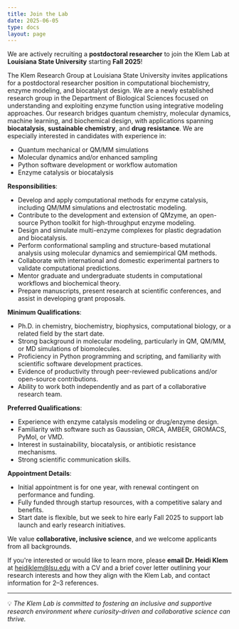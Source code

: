 ```yaml
---
title: Join the Lab
date: 2025-06-05
type: docs
layout: page
---
```


We are actively recruiting a **postdoctoral researcher** to join the Klem Lab at **Louisiana State University** starting **Fall 2025**!

The Klem Research Group at Louisiana State University invites applications for a postdoctoral researcher position in computational biochemistry, enzyme modeling, and biocatalyst design. We are a newly established research group in the Department of Biological Sciences focused on understanding and exploiting enzyme function using integrative modeling approaches. Our research bridges quantum chemistry, molecular dynamics, machine learning, and biochemical design, with applications spanning **biocatalysis**, **sustainable chemistry**, and **drug resistance**. We are especially interested in candidates with experience in:
- Quantum mechanical or QM/MM simulations
- Molecular dynamics and/or enhanced sampling
- Python software development or workflow automation
- Enzyme catalysis or biocatalysis

**Responsibilities**:
- Develop and apply computational methods for enzyme catalysis, including QM/MM simulations and electrostatic modeling.
- Contribute to the development and extension of QMzyme, an open-source Python toolkit for high-throughput enzyme modeling.
- Design and simulate multi-enzyme complexes for plastic degradation and biocatalysis.
- Perform conformational sampling and structure-based mutational analysis using molecular dynamics and semiempirical QM methods.
- Collaborate with international and domestic experimental partners to validate computational predictions.
- Mentor graduate and undergraduate students in computational workflows and biochemical theory.
- Prepare manuscripts, present research at scientific conferences, and assist in developing grant proposals.

**Minimum Qualifications**:
- Ph.D. in chemistry, biochemistry, biophysics, computational biology, or a related field by the start date.
- Strong background in molecular modeling, particularly in QM, QM/MM, or MD simulations of biomolecules.
- Proficiency in Python programming and scripting, and familiarity with scientific software development practices.
- Evidence of productivity through peer-reviewed publications and/or open-source contributions.
- Ability to work both independently and as part of a collaborative research team.

**Preferred Qualifications**:
- Experience with enzyme catalysis modeling or drug/enzyme design.
- Familiarity with software such as Gaussian, ORCA, AMBER, GROMACS, PyMol, or VMD.
- Interest in sustainability, biocatalysis, or antibiotic resistance mechanisms.
- Strong scientific communication skills.

**Appointment Details**:
- Initial appointment is for one year, with renewal contingent on performance and funding.
- Fully funded through startup resources, with a competitive salary and benefits.
- Start date is flexible, but we seek to hire early Fall 2025 to support lab launch and early research initiatives.


We value **collaborative, inclusive science**, and we welcome applicants from all backgrounds.

If you're interested or would like to learn more, please **email Dr. Heidi Klem** at [heidiklem@lsu.edu](mailto:heidiklem@lsu.edu) with a CV and a brief cover letter outlining your research interests and how they align with the Klem Lab, and contact information for 2–3 references.

---

💡 *The Klem Lab is committed to fostering an inclusive and supportive research environment where curiosity-driven and collaborative science can thrive.*

